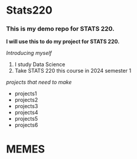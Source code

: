 # Stats220
### This is my demo repo for STATS 220. 
<!---purpose --->
**I will use this to do my project for STATS 220.**
<!---numbered list --->
<!---Introduce myself --->
*Introducing myself*

1. I study Data Science
2. Take STATS 220 this course in 2024 semester 1

<!---unordered list --->
*projects that need to make*

* projects1
* projects2
* projects3
* projects4
* projects5
* projects6

# MEMES
